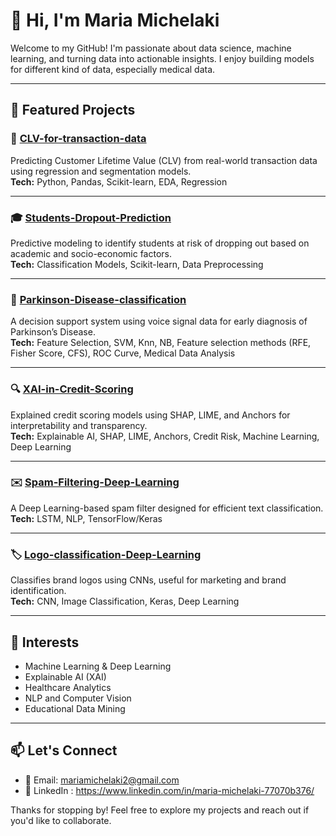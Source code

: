 
# 👋 Hi, I'm Maria Michelaki

Welcome to my GitHub! I'm passionate about data science, machine learning, and turning data into actionable insights. I enjoy building models for different kind of data, especially medical data. 

---

## 🧠 Featured Projects

### 🧮 [CLV-for-transaction-data](https://github.com/Michelaki/CLV-for-transaction-data)
Predicting Customer Lifetime Value (CLV) from real-world transaction data using regression and segmentation models.  
**Tech:** Python, Pandas, Scikit-learn, EDA, Regression

---

### 🎓 [Students-Dropout-Prediction](https://github.com/Michelaki/Students-Dropout-Prediction)  
Predictive modeling to identify students at risk of dropping out based on academic and socio-economic factors.  
**Tech:** Classification Models, Scikit-learn, Data Preprocessing

---

### 🧠 [Parkinson-Disease-classification](https://github.com/Michelaki/Parkinson-Disease-classification)  
A decision support system using voice signal data for early diagnosis of Parkinson’s Disease.  
**Tech:** Feature Selection, SVM, Knn, NB, Feature selection methods (RFE, Fisher Score, CFS), ROC Curve, Medical Data Analysis

---

### 🔍 [XAI-in-Credit-Scoring](https://github.com/Michelaki/XAI-in-Credit-Scoring)  
Explained credit scoring models using SHAP, LIME, and Anchors for interpretability and transparency.  
**Tech:** Explainable AI, SHAP, LIME, Anchors, Credit Risk, Machine Learning, Deep Learning

---

### ✉️ [Spam-Filtering-Deep-Learning](https://github.com/Michelaki/Spam-Filtering-Deep-Learning)  
A Deep Learning-based spam filter designed for efficient text classification.  
**Tech:** LSTM, NLP, TensorFlow/Keras

---

### 🏷️ [Logo-classification-Deep-Learning](https://github.com/Michelaki/Logo-classification-Deep-Learning)  
Classifies brand logos using CNNs, useful for marketing and brand identification.  
**Tech:** CNN, Image Classification, Keras, Deep Learning

---

## 🧠 Interests
- Machine Learning & Deep Learning
- Explainable AI (XAI)
- Healthcare Analytics
- NLP and Computer Vision
- Educational Data Mining

---

## 📫 Let's Connect

- 📧 Email: mariamichelaki2@gmail.com
- 💼 LinkedIn :  https://www.linkedin.com/in/maria-michelaki-77070b376/


Thanks for stopping by! Feel free to explore my projects and reach out if you'd like to collaborate.
